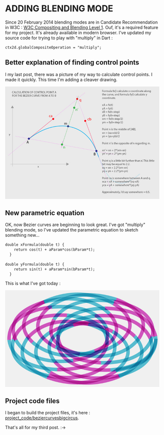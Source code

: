 # ADDING BLENDING MODE
Since 20 February 2014 blending modes are in Candidate Recommendation in W3C : [W3C Compositing and Blending Level 1](http://www.w3.org/TR/compositing-1/). Ouf, it's a required feature for my project. It's already available in modern browser. I've updated my source code for trying to play with "multiply" in Dart :

```
ctx2d.globalCompositeOperation = "multiply";
```

## Better explanation of finding control points
I my last post, there was a picture of my way to calculate control points. I made it quickly. This time I'm adding a cleaver drawing.

![Equation for cubic control points 2](../project_images/cubicControlPoints2.jpg?raw=true "Cubic control points 2")

## New parametric equation 
OK, now Bezier curves are beginning to look great. I've got "multiply" blending mode, so I've updated the parametric equation to sketch something new...

```
double xFormula(double t) {
    return cos(t) + aParam*cos(bParam*t);
  }

double yFormula(double t) {
    return sin(t) + aParam*sin(bParam*t);
  }
```

This is what I've got today :

![Curve 02](../project_images/curve02.jpg?raw=true "Curve 02")

## Project code files
I began to build the project files, it's here : [project_code/beziercurvesbigcircus](https://github.com/phbroc/devart-template/tree/master/project_code/beziercurvesbigcircus).

That's all for my third post. :->

